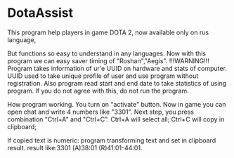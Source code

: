 # DotaAssist
This program help players in game DOTA 2,
now available only on rus language,

But functions so easy to understand in any languages.
Now with this program we can easy saver timing of "Roshan","Aegis".
!!!WARNING!!!
Program takes information of ur'e UUID on hardware and stats of computer.
UUID used to take unique profile of user and use program without registration.
Also program read start and end date to take statistics of using program.
If you do not agree with this, do not run the program.

How program working.
You turn on "activate" button.
Now in game you can open chat and write 4 numbers like "3301".
Next step, you press combination "Ctrl+A" and "Ctrl+C".
  Ctrl+A will select all;
  Ctrl+C will copy in clipboard;

If copied text is numeric:
  program transforming text and set in clipboard result.
  result like:3301 (A)38:01  (R)41:01-44:01.

